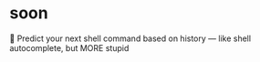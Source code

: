 # soon
🤖 Predict your next shell command based on history — like shell autocomplete, but MORE stupid
